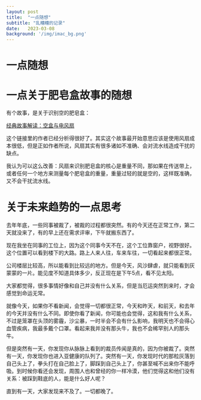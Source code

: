 ```yaml
---
layout: post
title:  "一点随想"
subtitle: "乱糟糟的记录"
date:   2023-03-08
background: '/img/imac_bg.png'
---
```


# 一点随想

# 一点关于肥皂盒故事的随想

有个故事，是关于识别空的肥皂盒：

[经典故事解读：空盒与电风扇](https://zhuanlan.zhihu.com/p/82552280)

这个链接里的作者已经分析得很好了。其实这个故事最开始意思应该是使用风扇成本很低，但是正如作者所说，风扇其实有很多诸如不准确、会对流水线造成干扰的缺点。

我认为可以这么改善：风扇来识别肥皂盒的核心是重量不同，那如果在传送带上，或者任何一个地方来测量每个肥皂盒的重量，重量过轻的就是空的，这样既准确，又不会干扰流水线。

# 关于未来趋势的一点思考

去年年底，一些同事被裁了，被裁的过程都很突然。有的今天还在正常工作，第二天就没来了，有的早上还在需求评审，下午就搬东西了。

现在我坐在同事的工位上，因为这个同事今天不在，这个工位靠窗户，视野很好。这个位置可以看到楼下的大路。路上人来人往，车来车往，一切看起来都很正常。

公司楼层比较高，所以能看到比较远的地方。但是今天，风沙肆虐，就只能看到灰蒙蒙的一片。能见度不知道具体多少，反正现在是下午5点，看不见太阳。

大家都觉得，很多事情好像和自己并没有什么关系，但是当厄运突然到来时，才会感觉到命运无常。

就像今天，如果你不看新闻，会觉得一切都很正常，今天和昨天，和前天，和去年的今天并没有什么不同。即使你看了新闻，你可能也会觉得，这和我有什么关系，不过是笼罩在头顶的雾霾，沙尘暴，一时半会不会有什么影响，我明天也不会得心血管疾病，我最多戴个口罩。看起来我并没有那头牛，我也不会稀罕别人的那头牛。

但是突然有一天，你发现你从脉脉上看到的裁员传闻是真的，因为你被裁了。突然有一天，你发现你也进入亚健康的队列了。突然有一天，你发现时代的那粒灰落到自己头上了，拳头打在自己脸上了，脚踩到自己头上了，你甚至喊不出来你不能呼吸。到时候你看还会发现，周围人也和曾经的你一样冷漠，他们觉得这和他们没有关系：被踩到鞋底的人，能是什么好人呢？

直到有一天，大家发现来不及了。一切都晚了。
